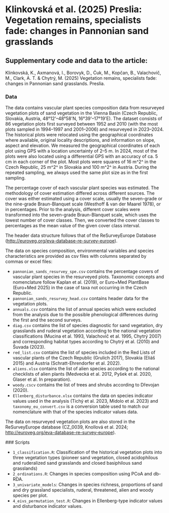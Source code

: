 # Klinkovská et al. (2025) Preslia: Vegetation remains, specialists fade: changes in Pannonian sand grasslands

## Supplementary code and data to the article:

Klinkovská, K., Axmanová, I., Borovyk, D., Ćuk, M., Kopčan, B., Valachovič, M., Clark, A. T. & Chytrý, M. (2025) Vegetation remains, specialists fade: changes in Pannonian sand grasslands. Preslia.

### Data

The data contains vascular plant species composition data from resurveyed vegetation plots of sand vegetation in the Vienna Basin (Czech Republic, Slovakia, Austria, 48°12'–48°58'N, 16°39'–17°19'E). The dataset consists of 86 vegetation plots first surveyed between 1952 and 2010 (with the most plots sampled in 1994–1997 and 2001–2006) and resurveyed in 2023–2024. The historical plots were relocated using the geographical coordinates where available, original locality descriptions, and information on slope, aspect and elevation. We measured the geographical coordinates of each plot using GPS with a location uncertainty of 2–5 m. In 2024, most of the plots were also located using a differential GPS with an accuracy of ca. 5 cm in each corner of the plot. Most plots were squares of 16 m^2^ in the Czech Republic, 25 m^2^ in Slovakia and 100 m^2^ in Austria. During the repeated sampling, we always used the same plot size as in the first sampling.

The percentage cover of each vascular plant species was estimated. The methodology of cover estimation differed across different sources. The cover was either estimated using a cover scale, usually the seven-grade or the nine-grade Braun-Blanquet scale (Westhoff & van der Maarel 1978), or in percentages. Prior to the analysis, different cover scales were transformed into the seven-grade Braun-Blanquet scale, which uses the lowest number of cover classes. Then, we converted the cover classes to percentages as the mean value of the given cover class interval.

The header data structure follows that of the ReSurveyEurope Database (<http://euroveg.org/eva-database-re-survey-europe>).

The data on species composition, environmental variables and species characteristics are provided as csv files with columns separated by commas or excel files:

-   `pannonian_sands_resurvey_spe.csv` contains the percentage covers of vascular plant species in the resurveyed plots. Taxonomic concepts and nomenclature follow Kaplan et al. (2019), or Euro+Med PlantBase (Euro+Med 2025) in the case of taxa not occurring in the Czech Republic.
-   `pannonian_sands_resurvey_head.csv` contains header data for the vegetation plots.
-   `annuals.csv` contains the list of annual species which were excluded from the analysis due to the possible phenological differences during the first and the second surveys.
-   `diag.csv` contains the list of species diagnostic for sand vegetation, dry grasslands and ruderal vegetation according to the national vegetation classifications (Mucina et al. 1993, Valachovič et al. 1995, Chytrý 2007) and corresponding habitat types according to Chytrý et al. (2010) and Šuvada (2023).
-   `red_list.csv` contains the list of species included in the Red Lists of vascular plants of the Czech Republic (Grulich 2017), Slovakia (Eliáš 2015) and Austria (Schratt-Ehrendorfer et al. 2022).
-   `aliens.xlsx` contains the list of alien species according to the national checklists of alien plants (Medvecká et al. 2012, Pyšek et al. 2020, Glaser et al. In preparation).
-   `woody.cscv` contains the list of trees and shrubs according to Dřevojan (2020).
-   `Ellenberg_disturbance.xlsx` contains the data on species indicator values used in the analysis (Tichý et al. 2023, Midolo et al. 2023) and `taxonomy_eu_convert.csv` is a conversion table used to match our nomenclature with that of the species indicator values data.

The data on resurveyed vegetation plots are also stored in the ReSurveyEurope database (CZ_0039, Knollová et al. 2024; <http://euroveg.org/eva-database-re-survey-europe>).

\### Scripts

-   `1_classification.R`: Classification of the historical vegetation plots into three vegetation types (pioneer sand vegetation, closed acidophilous and ruderalized sand grasslands and closed basiphilous sand grasslands)
-   `2_ordinations.R`: Changes in species composition using PCoA and db-RDA.
-   `3_univariate_models`: Changes in species richness, proportions of sand and dry grassland specialists, ruderal, threatened, alien and woody species per plot.
-   `4_eivs_permutation_test.R`: Changes in Ellenberg-type indicator values and disturbance indicator values.
